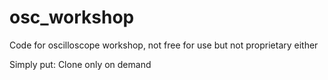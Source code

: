 # osc_workshop
Code for oscilloscope workshop, not free for use but not proprietary either

Simply put: Clone only on demand
